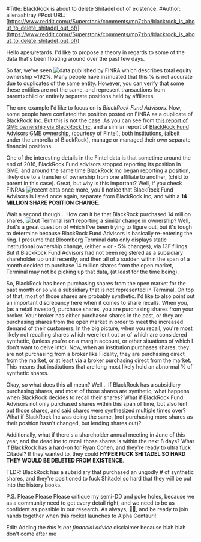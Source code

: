 #Title: BlackRock is about to delete Shitadel out of existence.
#Author: alienashtray
#Post URL: [https://www.reddit.com/r/Superstonk/comments/mp7zbn/blackrock_is_about_to_delete_shitadel_out_of/](https://www.reddit.com/r/Superstonk/comments/mp7zbn/blackrock_is_about_to_delete_shitadel_out_of/)


Hello apes/retards. I'd like to propose a theory in regards to some of the data that's been floating around over the past few days. 

So far, we've seen ![data published by FINRA](https://i.redd.it/b8aqf56cvds61.jpg) which describes total equity ownership ~192%. Many people have insinuated that this % is not accurate due to duplicates of the same entity. However, you can verify that some these entities are not the same, and represent transactions from parent>child or entirely separate positions held by affiliates. 

The one example I'd like to focus on is *BlackRock Fund Advisors*. Now, some people have conflated the position posted on FINRA as a duplicate of BlackRock Inc. But this is not the case. As you can see from [this report of GME ownership via BlackRock Inc](https://fintel.io/so/us/gme/blackrock), and a similar report of [BlackRock Fund Advisors GME ownership](https://fintel.io/so/us/gme/blackrock-fund-advisors), (courtesy of Fintel), both institutions, (albeit under the umbrella of BlackRock), manage or managed their own separate financial positions. 

One of the interesting details in the Fintel data is that sometime around the end of 2016, BlackRock Fund advisors stopped reporting its position in GME, and around the same time BlackRock Inc began reporting a position, likely due to a transfer of ownership from one affiliate to another, (child to parent in this case). Great, but why is this important? Well, if you check FINRAs ![recent data once more](https://i.redd.it/b8aqf56cvds61.jpg), you'll notice that BlackRock Fund Advisors is listed once again, separate from BlackRock Inc, and with a **14 MILLION SHARE POSITION CHANGE**.

Wait a second though... How can it be that BlackRock purchased 14 million shares, ![but Terminal isn't reporting a similar change in ownership?](https://preview.redd.it/1ez3uzt48ns61.jpg?width=1920&format=pjpg&auto=webp&s=de5743966cdc272a627a06e39a88a9d0367685d2) Well, that's a great question of which I've been trying to figure out, but it's tough to determine because BlackRock Fund Advisors is basically re-entering the ring. I presume that Bloomberg Terminal data only displays static institutional ownership change, (either + or - 5% changes), via 13F filings. But if BlackRock Fund Advisors had not been registered as a subsidiary shareholder up until recently, and then all of a sudden within the span of a month decided to purchase 14 million shares from the open market, Terminal may not be picking up that data, (at least for the time being).

So, BlackRock has been purchasing shares from the open market for the past month or so via a subsidiary that is not represented in Terminal. On top of that, most of those shares are probably synthetic. I'd like to also point out an important discrepancy here when it comes to share recalls. When you, (as a retail investor), purchase shares, you are purchasing shares from your broker. Your broker has either purchased shares in the past, or they are purchasing shares from the open market in order to meet the increased demand of their customers. In the big picture, when you recall, you're most likely not recalling shares which were lent out or of which are considered synthetic, (unless you're on a margin account, or other situations of which I don't want to delve into). Now, when an institution purchases shares, they are not purchasing from a broker like Fidelity, they are purchasing direct from the market, or at least via a broker purchasing direct from the market. This means that institutions that are long most likely hold an abnormal % of synthetic shares.

Okay, so what does this all mean? Well... If BlackRock has a subsidiary purchasing shares, and most of those shares are synthetic, what happens when BlackRock decides to recall their shares? What if BlackRock Fund Advisors not only purchased shares within this span of time, but also lent out those shares, and said shares were synthesized multiple times over? What if BlackRock Inc was doing the same, (not purchasing more shares as their position hasn't changed, but lending shares out)?

Additionally, what if there's a shareholder annual meeting in June of this year, and the deadline to recall those shares is within the next 8 days? What if BlackRock has a hard-on for Ryan Cohen, and they're ready to ultra fuck Citadel? If they wanted to, they could **HYPER FUCK SHITADEL SO HARD THEY WOULD BE DELETED FROM EXISTENCE**.

TLDR: BlackRock has a subsidiary that purchased an ungodly # of synthetic shares, and they're positioned to fuck Shitadel so hard that they will be put into the history books.

P.S. Please Please Please critique my semi-DD and poke holes, because we as a community need to get every detail right, and we need to be as confident as possible in our research. As always, 💎✊, and be ready to join hands together when this rocket launches to Alpha Centauri!

Edit: Adding the *this is not financial advice* disclaimer because blah blah don't come after me